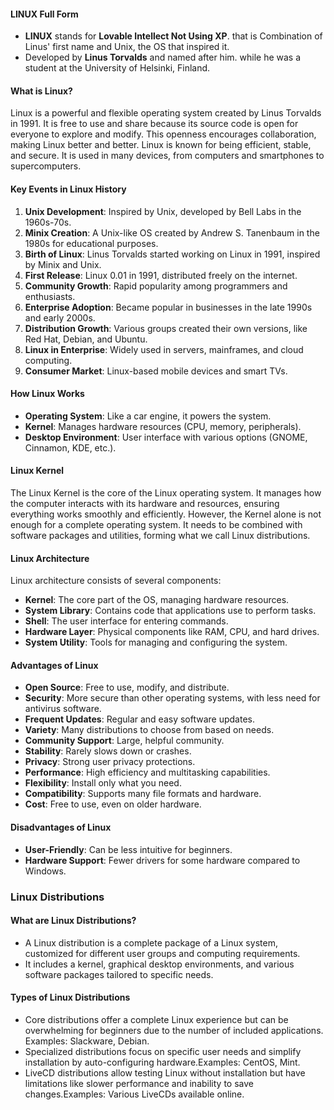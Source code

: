 

#### LINUX Full Form
- **LINUX** stands for **Lovable Intellect Not Using XP**. that is Combination of Linus' first name and Unix, the OS that inspired it.
- Developed by **Linus Torvalds** and named after him.  while he was a student at the University of Helsinki, Finland.

#### What is Linux?
Linux is a powerful and flexible operating system created by Linus Torvalds in 1991. It is free to use and share because its source code is open for everyone to explore and modify. This openness encourages collaboration, making Linux better and better. Linux is known for being efficient, stable, and secure. It is used in many devices, from computers and smartphones to supercomputers.


#### Key Events in Linux History
1. **Unix Development**: Inspired by Unix, developed by Bell Labs in the 1960s-70s.
2. **Minix Creation**: A Unix-like OS created by Andrew S. Tanenbaum in the 1980s for educational purposes.
3. **Birth of Linux**: Linus Torvalds started working on Linux in 1991, inspired by Minix and Unix.
4. **First Release**: Linux 0.01 in 1991, distributed freely on the internet.
5. **Community Growth**: Rapid popularity among programmers and enthusiasts.
6. **Enterprise Adoption**: Became popular in businesses in the late 1990s and early 2000s.
7. **Distribution Growth**: Various groups created their own versions, like Red Hat, Debian, and Ubuntu.
8. **Linux in Enterprise**: Widely used in servers, mainframes, and cloud computing.
9. **Consumer Market**: Linux-based mobile devices and smart TVs.

#### How Linux Works
- **Operating System**: Like a car engine, it powers the system.
- **Kernel**: Manages hardware resources (CPU, memory, peripherals).
- **Desktop Environment**: User interface with various options (GNOME, Cinnamon, KDE, etc.).

#### Linux Kernel
The Linux Kernel is the core of the Linux operating system. It manages how the computer interacts with its hardware and resources, ensuring everything works smoothly and efficiently. However, the Kernel alone is not enough for a complete operating system. It needs to be combined with software packages and utilities, forming what we call Linux distributions.


#### Linux Architecture
Linux architecture consists of several components:
- **Kernel**: The core part of the OS, managing hardware resources.
- **System Library**: Contains code that applications use to perform tasks.
- **Shell**: The user interface for entering commands.
- **Hardware Layer**: Physical components like RAM, CPU, and hard drives.
- **System Utility**: Tools for managing and configuring the system.

#### Advantages of Linux
- **Open Source**: Free to use, modify, and distribute.
- **Security**: More secure than other operating systems, with less need for antivirus software.
- **Frequent Updates**: Regular and easy software updates.
- **Variety**: Many distributions to choose from based on needs.
- **Community Support**: Large, helpful community.
- **Stability**: Rarely slows down or crashes.
- **Privacy**: Strong user privacy protections.
- **Performance**: High efficiency and multitasking capabilities.
- **Flexibility**: Install only what you need.
- **Compatibility**: Supports many file formats and hardware.
- **Cost**: Free to use, even on older hardware.

#### Disadvantages of Linux
- **User-Friendly**: Can be less intuitive for beginners.
- **Hardware Support**: Fewer drivers for some hardware compared to Windows.


### Linux Distributions

#### What are Linux Distributions?
- A Linux distribution is a complete package of a Linux system, customized for different user groups and computing requirements.
- It includes a kernel, graphical desktop environments, and various software packages tailored to specific needs.

#### Types of Linux Distributions
- Core distributions offer a complete Linux experience but can be overwhelming for beginners due to the number of included applications.  Examples: Slackware, Debian.
- Specialized distributions focus on specific user needs and simplify installation by auto-configuring hardware.Examples: CentOS, Mint.
- LiveCD distributions allow testing Linux without installation but have limitations like slower performance and inability to save changes.Examples: Various LiveCDs available online.

